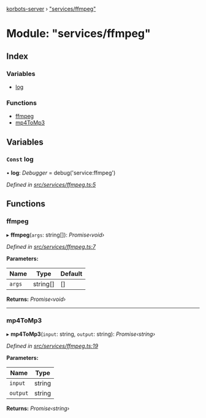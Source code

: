 [korbots-server](../README.md) › ["services/ffmpeg"](_services_ffmpeg_.md)

# Module: "services/ffmpeg"

## Index

### Variables

* [log](_services_ffmpeg_.md#const-log)

### Functions

* [ffmpeg](_services_ffmpeg_.md#ffmpeg)
* [mp4ToMp3](_services_ffmpeg_.md#mp4tomp3)

## Variables

### `Const` log

• **log**: *Debugger* = debug('service:ffmpeg')

*Defined in [src/services/ffmpeg.ts:5](https://github.com/Xisabla/Korbots/blob/6e5e234/server/src/services/ffmpeg.ts#L5)*

## Functions

###  ffmpeg

▸ **ffmpeg**(`args`: string[]): *Promise‹void›*

*Defined in [src/services/ffmpeg.ts:7](https://github.com/Xisabla/Korbots/blob/6e5e234/server/src/services/ffmpeg.ts#L7)*

**Parameters:**

Name | Type | Default |
------ | ------ | ------ |
`args` | string[] | [] |

**Returns:** *Promise‹void›*

___

###  mp4ToMp3

▸ **mp4ToMp3**(`input`: string, `output`: string): *Promise‹string›*

*Defined in [src/services/ffmpeg.ts:19](https://github.com/Xisabla/Korbots/blob/6e5e234/server/src/services/ffmpeg.ts#L19)*

**Parameters:**

Name | Type |
------ | ------ |
`input` | string |
`output` | string |

**Returns:** *Promise‹string›*
